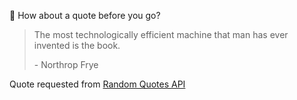 📣 How about a quote before you go?

> The most technologically efficient machine that man has ever invented is the book.
>
> <p>- Northrop Frye</p>

Quote requested from [Random Quotes API](https://github.com/lukePeavey/quotable)
